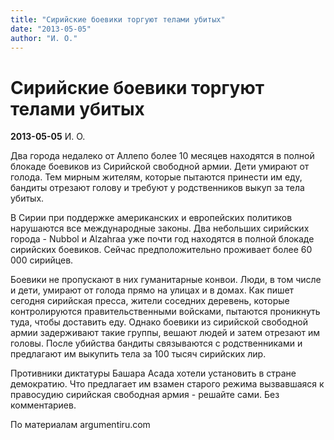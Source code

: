 ```yaml
---
title: "Сирийские боевики торгуют телами убитых"
date: "2013-05-05"
author: "И. О."
---
```


# Сирийские боевики торгуют телами убитых

**2013-05-05** И. О.

Два города недалеко от Аллепо более 10 месяцев находятся в полной блокаде боевиков из Сирийской свободной армии. Дети умирают от голода. Тем мирным жителям, которые пытаются принести им еду, бандиты отрезают голову и требуют у родственников выкуп за тела убитых.



В Сирии при поддержке американских и европейских политиков нарушаются все международные законы. Два небольших сирийских города - Nubbol и Alzahraa уже почти год находятся в полной блокаде сирийских боевиков. Сейчас предположительно проживает более 60 000 сирийцев.



Боевики не пропускают в них гуманитарные конвои. Люди, в том числе и дети, умирают от голода прямо на улицах и в домах. Как пишет сегодня сирийская пресса, жители соседних деревень, которые контролируются правительственными войсками, пытаются проникнуть туда, чтобы доставить еду. Однако боевики из сирийской свободной армии задерживают такие группы, вешают людей и затем отрезают им головы. После убийства бандиты связываются с родственниками и предлагают им выкупить тела за 100 тысяч сирийских лир.

Противники диктатуры Башара Асада хотели установить в стране демократию. Что предлагает им взамен старого режима вызвавшаяся к правосудию сирийская свободная армия - решайте сами. Без комментариев.

По материалам argumentiru.com